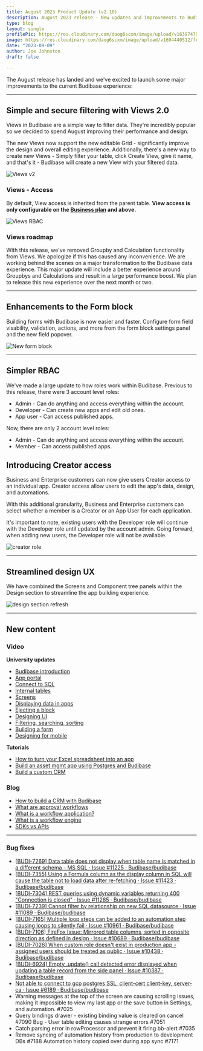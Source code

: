 ```yaml
---
title: August 2023 Product Update (v2.10)
description: August 2023 release - New updates and improvements to Budibase.
type: blog
layout: single
profilePic: https://res.cloudinary.com/daog6scxm/image/upload/v1639747995/cms/joe_illustration_gray_bg_e97wdl.jpg
image: https://res.cloudinary.com/daog6scxm/image/upload/v1694440512/features/CleanShot_2023-09-11_at_14.55.04_2x_yafhxn.png
date: "2023-09-09"
author: Joe Johnston
draft: false

---
```


The August release has landed and we've excited to launch some major improvements to the current Budibase experience:



---



## Simple and secure filtering with Views 2.0

Views in Budibase are a simple way to filter data. They're incredibly popular so we decided to spend August improving their performance and design. 

The new Views now support the new editable Grid - significantly improve the design and overall editing experience. Additionally, there's a new way to create new Views - Simply filter your table, click Create View, give it name, and that's it -  Budibase will create a new View with your filtered data.



![Views v2](https://res.cloudinary.com/daog6scxm/image/upload/v1694440154/features/viewsv2v2_bjizou.webp)



### Views - Access

By default, View access is inherited from the parent table. **View access is only configurable on the [Business plan](https://budibase.com/pricing) and above.**



![Views RBAC](https://res.cloudinary.com/daog6scxm/image/upload/v1694605467/features/views-rbac.png)



### Views roadmap

With this release, we've removed Groupby and Calculation functionality from Views. We apologize if this has caused any inconvenience. We are working behind the scenes on a major transformation to the Budibase data experience. This major update will include a better experience around Groupbys and Calculations and result in a large performance boost. We plan to release this new experience over the next month or two.







---



## Enhancements to the Form block

Building forms with Budibase is now easier and faster. Configure form field visability, validation, actions, and more from the form block settings panel and the new field popover.

![New form block](https://res.cloudinary.com/daog6scxm/image/upload/v1694440139/features/form-block-v2_loa4u9.webp)



---



## Simpler RBAC

We've made a large update to how roles work within Budibase. Previous to this release, there were 3 account level roles:

- Admin - Can do anything and access everything within the account.
- Developer - Can create new apps and edit old ones.
- App user - Can access published apps.



Now, there are only 2 account level roles:

- Admin - Can do anything and access everything within the account. 
- Member - Can access published apps.



## Introducing Creator access

Business and Enterprise customers can now give users Creator access to an individual app. Creator access allow users to edit the app's data, design, and automations.

With this additional granularity, Business and Enterprise customers can select whether a member is a Creator or an App User for each application. 

It's important to note, existing users with the Developer role will continue with the Developer role until updated by the account admin. Going forward, when adding new users, the Developer role will not be available.

![creator role](https://res.cloudinary.com/daog6scxm/image/upload/v1694440137/features/creator-role_qhbigt.webp)




---



## Streamlined design UX

We have combined the Screens and Component tree panels within the Design section to streamline the app building experience.

![design section refresh](https://res.cloudinary.com/daog6scxm/image/upload/v1694440075/features/componentandscreencombo_hgnmfr.webp)





---



## New content

### Video

**University updates**

- [Budibase introduction](https://youtu.be/I2xvZPIv4IQ)
- [App portal](https://youtu.be/J6G8DaoK0o8)
- [Connect to SQL](https://youtu.be/7GluL-Z8J3k)
- [Internal tables](https://youtu.be/zyBTXYC-GyY)
- [Screens](https://youtu.be/nKR62Iuj8Zo)
- [Displaying data in apps](https://youtu.be/ryTKOLzAbkg)
- [Ejecting a block](https://youtu.be/Ef3tTx1UKUs)
- [Designing UI](https://youtu.be/uJzE3VXdM9Y)
- [Filtering, searching, sorting](https://youtu.be/qTmyzqMFCoY)
- [Building a form](https://youtu.be/YwScV12Oi5s)
- [Designing for mobile](https://youtu.be/LlsdBfMojtE)

**Tutorials**

- [How to turn your Excel spreadsheet into an app](https://youtu.be/Wxyyj3qWHEk)
- [Build an asset mgmt app using Postgres and Budibase](https://youtu.be/CMBCiM8HXyc)
- [Build a custom CRM](https://youtu.be/PtUU6bk5xkI)

### Blog

- [How to build a CRM with Budibase](https://budibase.com/blog/tutorials/how-to-build-a-crm/)
- [What are approval workflows](https://budibase.com/blog/automation/approval-workflows/)
- [What is a workflow application?](https://budibase.com/blog/automation/workflow-application/)
- [What is a workflow engine](https://budibase.com/blog/automation/workflow-engine/)
- [SDKs vs APIs](https://budibase.com/blog/app-building/sdk-vs-api/)

---



### Bug fixes

- [[BUDI-7269\] Data table does not display when table name is matched in a different schema - MS SQL · Issue #11225 · Budibase/budibase](https://github.com/Budibase/budibase/issues/11225)  
- [[BUDI-7355\] Using a Formula column as the display column in SQL will cause the table not to load data after re-fetching · Issue #11423 · Budibase/budibase](https://github.com/Budibase/budibase/issues/11423)  
- [[BUDI-7304\] REST queries using dynamic variables returning 400 "Connection is closed" · Issue #11285 · Budibase/budibase](https://github.com/Budibase/budibase/issues/11285) 
- [[BUDI-7239\] Cannot filter by relationship on new SQL datasource · Issue #11089 · Budibase/budibase](https://github.com/Budibase/budibase/issues/11089)   
- [[BUDI-7165\] Multiple loop steps can be added to an automation step causing loops to silently fail · Issue #10961 · Budibase/budibase](https://github.com/Budibase/budibase/issues/10961)  
- [[BUDI-7106\] FireFox Issue: Mirrored table columns, sorted in opposite direction as defined in design · Issue #10689 · Budibase/budibase](https://github.com/Budibase/budibase/issues/10689)  
- [[BUDI-7026\] When custom role doesn't exist in production app - assigned users should be treated as public · Issue #10438 · Budibase/budibase](https://github.com/Budibase/budibase/issues/10438)  
- [[BUDI-6924\] Empty .update() call detected error displayed when updating a table record from the side panel · Issue #10387 · Budibase/budibase](https://github.com/Budibase/budibase/issues/10387)  
- [Not able to connect to gcp postgres SSL, client-cert client-key, server-ca · Issue #6189 · Budibase/budibase](https://github.com/Budibase/budibase/issues/6189) 
- Warning messages at the top of the screen are causing scrolling issues, making it impossible to view my last app or the save button in Settings, and automation. #7025 
- Query bindings drawer - existing binding value is cleared on cancel #7090 Bug - User table editing causes strange errors #7051 
- Catch parsing error in rowProcessor and prevent it firing bb-alert #7035
- Remove syncing of automation history from production to development DBs #7188 Automation history copied over during app sync #7171  